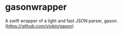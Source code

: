 # gasonwrapper
A swift wrapper of a light and fast JSON parser, gason. (https://github.com/vivkin/gason)
